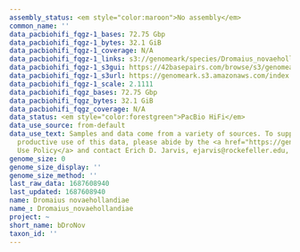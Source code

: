 ```yaml
---
assembly_status: <em style="color:maroon">No assembly</em>
common_name: ''
data_pacbiohifi_fqgz-1_bases: 72.75 Gbp
data_pacbiohifi_fqgz-1_bytes: 32.1 GiB
data_pacbiohifi_fqgz-1_coverage: N/A
data_pacbiohifi_fqgz-1_links: s3://genomeark/species/Dromaius_novaehollandiae/bDroNov1/genomic_data/pacbio_hifi/<br>
data_pacbiohifi_fqgz-1_s3gui: https://42basepairs.com/browse/s3/genomeark/species/Dromaius_novaehollandiae/bDroNov1/genomic_data/pacbio_hifi/
data_pacbiohifi_fqgz-1_s3url: https://genomeark.s3.amazonaws.com/index.html?prefix=species/Dromaius_novaehollandiae/bDroNov1/genomic_data/pacbio_hifi/
data_pacbiohifi_fqgz-1_scale: 2.1111
data_pacbiohifi_fqgz_bases: 72.75 Gbp
data_pacbiohifi_fqgz_bytes: 32.1 GiB
data_pacbiohifi_fqgz_coverage: N/A
data_status: <em style="color:forestgreen">PacBio HiFi</em>
data_use_source: from-default
data_use_text: Samples and data come from a variety of sources. To support fair and
  productive use of this data, please abide by the <a href="https://genome10k.soe.ucsc.edu/data-use-policies/">Data
  Use Policy</a> and contact Erich D. Jarvis, ejarvis@rockefeller.edu, with any questions.
genome_size: 0
genome_size_display: ''
genome_size_method: ''
last_raw_data: 1687608940
last_updated: 1687608940
name: Dromaius novaehollandiae
name_: Dromaius_novaehollandiae
project: ~
short_name: bDroNov
taxon_id: ''
---
```

